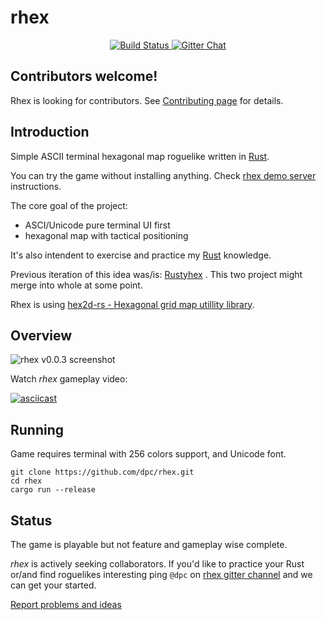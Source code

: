 # rhex

<p align="center">
  <a href="https://travis-ci.org/dpc/rhex">
      <img src="https://img.shields.io/travis/dpc/rhex/master.svg?style=flat-square" alt="Build Status">
  </a>
  <a href="https://gitter.im/dpc/rhex">
      <img src="https://img.shields.io/badge/GITTER-join%20chat-green.svg?style=flat-square" alt="Gitter Chat">
  </a>
</p>

## Contributors welcome!

Rhex is looking for contributors. See
[Contributing page](https://github.com/dpc/rhex/wiki/Contributing)
for details.

## Introduction

Simple ASCII terminal hexagonal map  roguelike written in [Rust][rust-home].

You can try the game without installing anything. Check
[rhex demo server](https://github.com/dpc/rhex/wiki/Demo-server) instructions.

The core goal of the project:

* ASCI/Unicode pure terminal UI first
* hexagonal map with tactical positioning

It's also intendent to exercise and practice my [Rust][rust-home] knowledge.

Previous iteration of this idea was/is: [Rustyhex][rustyhex] . This two project
might merge into whole at some point.

Rhex is using [hex2d-rs - Hexagonal grid map utillity library][hex2d-rs].

[rust-home]: http://rust-lang.org
[rustyhex]: //github.com/dpc/rustyhex
[hex2d-rs]: //github.com/dpc/hex2d-rs

## Overview

![rhex v0.0.3 screenshot](http://i.imgur.com/M9fi1ri.png)

Watch *rhex* gameplay video:

[![asciicast](https://asciinema.org/a/34224.png)](https://asciinema.org/a/34224)

## Running

Game requires terminal with 256 colors support, and Unicode font.

	git clone https://github.com/dpc/rhex.git
	cd rhex
	cargo run --release

## Status

The game is playable but not feature and gameplay wise complete.

*rhex* is actively seeking collaborators. If you'd like to practice your Rust
or/and find roguelikes interesting ping `@dpc` on [rhex gitter channel][rhex-gitter] and we
can get your started.

[Report problems and ideas][issues]

[issues]: https://github.com/dpc/rhex/issues
[rhex-gitter]: https://gitter.im/dpc/rhex
